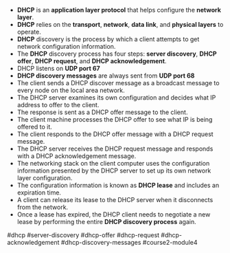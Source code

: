 -   **DHCP** is an **application layer protocol** that helps configure the **network layer**.
-   **DHCP** relies on the **transport**, **network**, **data link**, and **physical layers** to operate.
-   **DHCP** discovery is the process by which a client attempts to get network configuration information.
-   The **DHCP** discovery process has four steps: **server discovery**, **DHCP offer**, **DHCP request**, and **DHCP acknowledgement**.
-   DHCP listens on **UDP port 67**
-   **DHCP discovery messages** are always sent from **UDP port 68**
-   The client sends a DHCP discover message as a broadcast message to every node on the local area network.
-   The DHCP server examines its own configuration and decides what IP address to offer to the client.
-   The response is sent as a DHCP offer message to the client.
-   The client machine processes the DHCP offer to see what IP is being offered to it.
-   The client responds to the DHCP offer message with a DHCP request message.
-   The DHCP server receives the DHCP request message and responds with a DHCP acknowledgement message.
-   The networking stack on the client computer uses the configuration information presented by the DHCP server to set up its own network layer configuration.
-   The configuration information is known as **DHCP lease** and includes an expiration time.
-   A client can release its lease to the DHCP server when it disconnects from the network.
-   Once a lease has expired, the DHCP client needs to negotiate a new lease by performing the entire **DHCP discovery process** again.

#dhcp #server-discovery #dhcp-offer #dhcp-request #dhcp-acknowledgement #dhcp-discovery-messages #course2-module4 